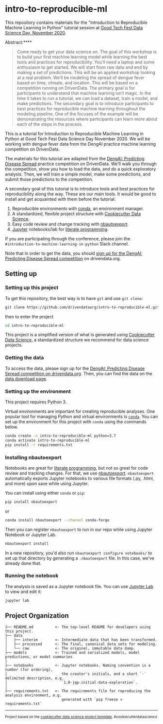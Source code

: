 intro-to-reproducible-ml
==============================

This repository contains materials for the "Introduction to Reproducible Machine Learning in Python" tutorial session at [Good Tech Fest Data Science Day, November 2020](https://www.goodtechfest.com/home).

Abstract:****
> Come ready to get your data science on. The goal of this workshop is to build your first machine learning model while learning the best tools and practices for reproducibility. You’ll need a laptop and some enthusiasm to get started. We will start from raw data and end by making a set of predictions. This will be an applied workshop looking at a real problem. We’ll be modeling the spread of dengue fever based on time, climate, and location. This will be based on a competition running on DrivenData. The primary goal is for participants to understand that machine learning isn’t magic. In the time it takes to run a tutorial, we can load a dataset, train a model, and make predictions. The secondary goal is to introduce participants to best practices for reproducible machine learning throughout the modeling pipeline. One of the focuses of the example will be demonstrating the resources where participants can learn more about each of the steps in the process.

This is a tutorial for Introduction to Reproducible Machine Learning in Python at Good Tech Fest Data Science Day November 2020. We will be working with dengue fever data from the DengAI practice machine learning competition on DrivenData.

The materials for this tutorial are adapted from the [DengAI: Predicting Disease Spread](https://www.drivendata.org/competitions/44/dengai-predicting-disease-spread/) practice competition on DrivenData. We'll walk you through the competition, show you how to load the data, and do a quick exploratory analysis. Then, we will train a simple model, make some predictions, and submit those predictions to the competition.

A secondary goal of this tutorial is to introduce tools and best practices for reproducibility along the way. These are our main tools. It would be good to install and get acquainted with them before the tutorial:

1. Reproducible environments with [conda](https://docs.conda.io/en/latest/miniconda.html), an environment manager.
2. A standardized, flexible project structure with [Cookiecutter Data Science](https://drivendata.github.io/cookiecutter-data-science/).
2. Easy code review and change tracking with [nbautoexport](https://github.com/drivendataorg/nbautoexport).
3. [Jupyter](https://jupyter.org/) notebooks/lab for [literate programming](https://en.wikipedia.org/wiki/Literate_programming).

If you are participating through the conference, please join the `#introduction-to-machine-learning-in-python` Slack channel.

Note that in order to get the data, you should [sign up for the DengAI: Predicting Disease Spread competition](https://www.drivendata.org/competitions/44/dengai-predicting-disease-spread/) on drivendata.org.

## Setting up

### Setting up this project

To get this repository, the best way is to have `git` and use `git clone`:

```bash
git clone https://github.com/drivendataorg/intro-to-reproducible-ml.git
```

then to enter the project
```bash
cd intro-to-reproducible-ml
```

This project is a simplified version of what is generated using [Cookiecutter Data Science](https://drivendata.github.io/cookiecutter-data-science/), a standardized structure we recommend for data science projects.

### Getting the data

To access the data, please sign up for the [DengAI: Predicting Disease Spread competition on drivendata.org](https://www.drivendata.org/competitions/44/dengai-predicting-disease-spread/). Then, you can find the data on the [data download page](https://www.drivendata.org/competitions/44/dengai-predicting-disease-spread/data/).

### Setting up the environment

This project requires Python 3.

Virtual environments are important for creating reproducible analyses. One popular tool for managing Python and virtual environments is [`conda`](https://docs.conda.io/en/latest/miniconda.html). You can set up the environment for this project with `conda` using the commands below.

```bash
conda create -n intro-to-reproducible-ml python=3.7
conda activate intro-to-reproducible-ml
pip install -r requirements.txt
```

### Installing nbautoexport

Notebooks are great for [literate programming](https://en.wikipedia.org/wiki/Literate_programming), but not so great for code review and tracking changes. For that, we use [nbautoexport](https://github.com/drivendataorg/nbautoexport). `nbautoexport` automatically exports Jupyter notebooks to various file formats (.py, .html, and more) upon save while using Jupyter.

You can install using either `conda` or `pip`:
```bash
pip install nbautoexport
```
or
```bash
conda install nbautoexport --channel conda-forge
```
Then you can register `nbautoexport` to run in our repo while using Jupyter Notebook or Jupyter Lab. 
```bash
nbautoexport install
```
In a new repository, you'd also run `nbautoexport configure notebooks/` to set up that directory by generating a `.nbautoexport` file. In this case, we've already done that.

### Running the notebook

The analysis is saved as a Jupyter notebook file. You can use [Jupyter Lab](https://jupyter.org/) to view and edit it:

```bash
jupyter lab
```



Project Organization
------------

    ├── README.md          <- The top-level README for developers using this project.
    ├── data
    │   ├── interim        <- Intermediate data that has been transformed.
    │   ├── processed      <- The final, canonical data sets for modeling.
    │   └── raw            <- The original, immutable data dump.
    ├── models             <- Trained and serialized models, model predictions, or model summaries
    │
    ├── notebooks          <- Jupyter notebooks. Naming convention is a number (for ordering),
    │                         the creator's initials, and a short `-` delimited description, e.g.
    │                         `1.0-jqp-initial-data-exploration`.
    │
    ├── requirements.txt   <- The requirements file for reproducing the analysis environment, e.g.
                              generated with `pip freeze > requirements.txt`



--------

<p><small>Project based on the <a target="_blank" href="https://drivendata.github.io/cookiecutter-data-science/">cookiecutter data science project template</a>. #cookiecutterdatascience</small></p>

